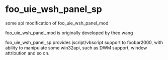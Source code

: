 foo_uie_wsh_panel_sp
====================

some api modification of foo_uie_wsh_panel_mod


foo_uie_wsh_panel_mod is originally developed by theo wang

foo_uie_wsh_panel_sp provides jscript/vbscript support to foobar2000, with ability to manipulate some win32api, such as DWM support, window attribution and so on.

